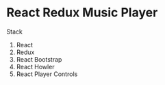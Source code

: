 # React Redux Music Player

Stack
1. React
2. Redux 
3. React Bootstrap
3. React Howler
4. React Player Controls
